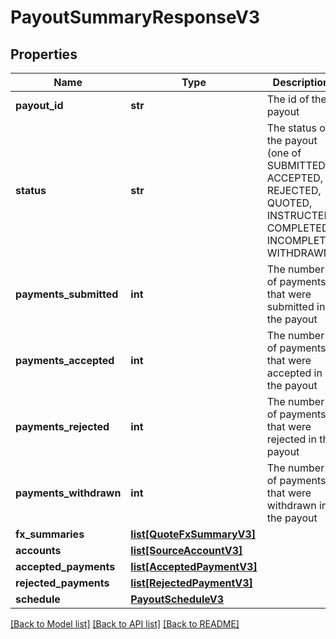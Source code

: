 # PayoutSummaryResponseV3

## Properties
Name | Type | Description | Notes
------------ | ------------- | ------------- | -------------
**payout_id** | **str** | The id of the payout | [optional] 
**status** | **str** | The status of the payout (one of SUBMITTED, ACCEPTED, REJECTED, QUOTED, INSTRUCTED, COMPLETED, INCOMPLETE, WITHDRAWN) | [optional] 
**payments_submitted** | **int** | The number of payments that were submitted in the payout | [optional] 
**payments_accepted** | **int** | The number of payments that were accepted in the payout | [optional] 
**payments_rejected** | **int** | The number of payments that were rejected in the payout | [optional] 
**payments_withdrawn** | **int** | The number of payments that were withdrawn in the payout | 
**fx_summaries** | [**list[QuoteFxSummaryV3]**](QuoteFxSummaryV3.md) |  | 
**accounts** | [**list[SourceAccountV3]**](SourceAccountV3.md) |  | 
**accepted_payments** | [**list[AcceptedPaymentV3]**](AcceptedPaymentV3.md) |  | 
**rejected_payments** | [**list[RejectedPaymentV3]**](RejectedPaymentV3.md) |  | 
**schedule** | [**PayoutScheduleV3**](PayoutScheduleV3.md) |  | [optional] 

[[Back to Model list]](../README.md#documentation-for-models) [[Back to API list]](../README.md#documentation-for-api-endpoints) [[Back to README]](../README.md)


